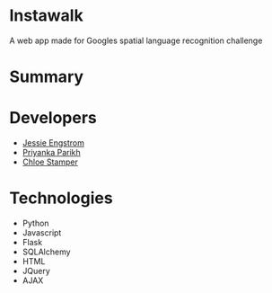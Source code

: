 # Instawalk

A web app made for Googles spatial language recognition challenge

# Summary

# Developers

* [Jessie Engstrom](http://www.linkedin.com/in/jessieengstrom)
* [Priyanka Parikh](https://www.linkedin.com/in/priyankaparikh1/)
* [Chloe Stamper](https://www.linkedin.com/in/chloestamper/)

# Technologies

* Python
* Javascript
* Flask
* SQLAlchemy
* HTML
* JQuery
* AJAX